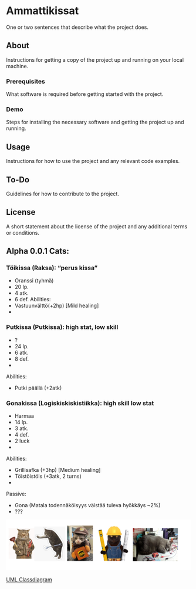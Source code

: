 # Ammattikissat


One or two sentences that describe what the project does.

## About

Instructions for getting a copy of the project up and running on your local machine.

### Prerequisites

What software is required before getting started with the project.

### Demo

Steps for installing the necessary software and getting the project up and running.

## Usage

Instructions for how to use the project and any relevant code examples.

## To-Do

Guidelines for how to contribute to the project.

## License

A short statement about the license of the project and any additional terms or conditions.

## Alpha 0.0.1 Cats:
### Töikissa (Raksa): “perus kissa”
- Oranssi (tyhmä)
- 20 lp.
- 4 atk.
- 6 def.
Abilities:
- Vastuunvälttö(+2hp) [Mild healing]
- 
### Putkissa (Putkissa): high stat, low skill
- ?
- 24 lp.
- 6 atk.
- 8 def.
- 
Abilities:
- Putki päällä (+2atk)

### Gonakissa (Logiskiskiskistiikka): high skill low stat
- Harmaa
- 14 lp.
- 3 atk.
- 4 def.
- 2 luck
- 
Abilities:
- Grillisafka (+3hp) [Medium healing]
- Töistöistöis (+3atk, 2 turns)
- 
Passive:
- Gona (Matala todennäköisyys väistää tuleva hyökkäys ~2%)
- ???

![Alt text](kissa.png)

[UML Classdiagram](luokkakaavio.png)

